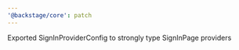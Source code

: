 ```yaml
---
'@backstage/core': patch
---
```


Exported SignInProviderConfig to strongly type SignInPage providers

